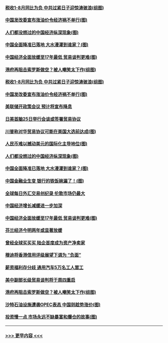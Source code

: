 #### [税收1-8月同比为负 中共过紧日子迎惊涛骇浪(组图)](../pages/p5/907759.md?t=09181633) 
#### [中国发改委宣布涨油价令经济祸不单行(图)](../pages/p5/907751.md?t=09181633) 
#### [人们都没想过的中国经济纵深现象(图)](../pages/p5/907684.md?t=09181633) 
#### [中国全面降准已落地 大水漫灌到谁家？(图)](../pages/p5/907688.md?t=09181633) 
#### [中国经济全面放缓至17年最低 贸易谈判更难(图)](../pages/p5/907648.md?t=09181633) 
#### [港府再阻击索罗斯做空？被人嘲笑太下作(组图)](../pages/p5/907637.md?t=09181633) 
#### [税收1-8月同比为负 中共过紧日子迎惊涛骇浪(组图)](../pages/p5/907759.md?t=09181633) 
#### [中国发改委宣布涨油价令经济祸不单行(图)](../pages/p5/907751.md?t=09181633) 
#### [美联储开政策会议 预计将宣布降息](../pages/p5/907739.md?t=09181633) 
#### [日美首脑25日举行会谈或签署贸易协议](../pages/p5/907734.md?t=09181633) 
#### [川普称对华贸易协议可能在美国大选前达成(图)](../pages/p5/907707.md?t=09181633) 
#### [人民币难以撼动美元的国际化主导地位(图)](../pages/p5/907705.md?t=09181633) 
#### [人们都没想过的中国经济纵深现象(图)](../pages/p5/907684.md?t=09181633) 
#### [中国全面降准已落地 大水漫灌到谁家？(图)](../pages/p5/907688.md?t=09181633) 
#### [中国金融业生变 银行的铁饭碗漏了！(图)](../pages/p5/907683.md?t=09181633) 
#### [全球每日外汇交易创纪录 伦敦市场仍最大](../pages/p5/907685.md?t=09181633) 
#### [中国经济增长减缓进一步加深](../pages/p5/907649.md?t=09181633) 
#### [中国经济全面放缓至17年最低 贸易谈判更难(图)](../pages/p5/907648.md?t=09181633) 
#### [芬兰经济今明两年或显著放缓](../pages/p5/907643.md?t=09181633) 
#### [曾经全球买买买 陆企首度成为资产净卖家](../pages/p5/907641.md?t=09181633) 
#### [穆迪将香港信用评级展望下调为 “负面”](../pages/p5/907640.md?t=09181633) 
#### [薪资福利存分歧 通用汽车5万名工人罢工](../pages/p5/907639.md?t=09181633) 
#### [美中副部长级贸易谈判将于周四重启](../pages/p5/907638.md?t=09181633) 
#### [港府再阻击索罗斯做空？被人嘲笑太下作(组图)](../pages/p5/907637.md?t=09181633) 
#### [沙特石油设施遭袭OPEC表态 中国则趁势涨价(图)](../pages/p5/907570.md?t=09181633) 
#### [投资慢一点 市场永远不缺暴富和爆仓的故事(图)](../pages/p5/907564.md?t=09181633) 

----
#### [ >>> 更早内容 <<< ](../indexes/p5-earlier.md)
